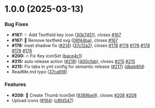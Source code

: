 # 1.0.0 (2025-03-13)


### Bug Fixes

* **#167:** ✨ Add Textfield key icon ([30b7451](https://github.com/SimonPistache/famfamfam-silk-svg/commit/30b7451ef8c5c9f126ce553f36e469c7b3fabd32)), closes [#167](https://github.com/SimonPistache/famfamfam-silk-svg/issues/167)
* **#167:** 🧱 Remove textfield svg ([08f44ba](https://github.com/SimonPistache/famfamfam-silk-svg/commit/08f44babde977772680577a2d2efdf361a2cb1bc)), closes [#167](https://github.com/SimonPistache/famfamfam-silk-svg/issues/167)
* **#178:** inset shadow fix ([#214](https://github.com/SimonPistache/famfamfam-silk-svg/issues/214)) ([37c12a2](https://github.com/SimonPistache/famfamfam-silk-svg/commit/37c12a26a7b7dc1a349334a7dc0ee6eadf8d5710)), closes [#178](https://github.com/SimonPistache/famfamfam-silk-svg/issues/178) [#178](https://github.com/SimonPistache/famfamfam-silk-svg/issues/178) [#178](https://github.com/SimonPistache/famfamfam-silk-svg/issues/178) [#178](https://github.com/SimonPistache/famfamfam-silk-svg/issues/178) [#178](https://github.com/SimonPistache/famfamfam-silk-svg/issues/178) [#178](https://github.com/SimonPistache/famfamfam-silk-svg/issues/178)
* **#200:** 🔥 Fix Key iconSet ([bace4c1](https://github.com/SimonPistache/famfamfam-silk-svg/commit/bace4c1a107ef65db9a4ab71230e105ff1b6bf64))
* **#215:** auto release action ([#218](https://github.com/SimonPistache/famfamfam-silk-svg/issues/218)) ([400cfab](https://github.com/SimonPistache/famfamfam-silk-svg/commit/400cfab2c0636dfb49867c8a1b79fc615ddcf107)), closes [#215](https://github.com/SimonPistache/famfamfam-silk-svg/issues/215) [#215](https://github.com/SimonPistache/famfamfam-silk-svg/issues/215)
* **#215:** Fix tabs in yml config for semantic release ([#217](https://github.com/SimonPistache/famfamfam-silk-svg/issues/217)) ([dbeb8fd](https://github.com/SimonPistache/famfamfam-silk-svg/commit/dbeb8fd56e5f14dcc4a7b756e48051ce38aa262b))
* ReadMe.md typo ([37ca6f8](https://github.com/SimonPistache/famfamfam-silk-svg/commit/37ca6f85679ca7753a6c3346129748f509f5fcb2))


### Features

* **#208:** 🎨 Create Thumb IconSet ([9389be9](https://github.com/SimonPistache/famfamfam-silk-svg/commit/9389be923f4b25abf7209dcb04390499a0cd275b)), closes [#208](https://github.com/SimonPistache/famfamfam-silk-svg/issues/208) [#208](https://github.com/SimonPistache/famfamfam-silk-svg/issues/208)
* Upload icons ([#164](https://github.com/SimonPistache/famfamfam-silk-svg/issues/164)) ([c8fd547](https://github.com/SimonPistache/famfamfam-silk-svg/commit/c8fd547e07734ecec336d023a05dee50ce99823a))
